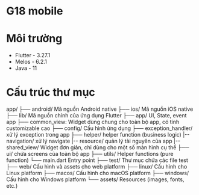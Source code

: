 # G18 mobile

# Môi trường
- Flutter - 3.27.1
- Melos - 6.2.1
- Java - 11

# Cấu trúc thư mục
app/
├── android/  Mã nguồn Android native
├── ios/  Mã nguồn iOS native
├── lib/  Mã nguồn chính của ứng dụng Flutter
    ├── app/  UI, State, event app
    ├── common_view: Widget dùng chung cho toàn bộ app, có tính customizable cao
    ├── config/  Cấu hình ứng dụng
    ├── exception_handler/  xử lý exception trong app
    ├── helper/ helper function (business logic)
    |-- navigation/ xử lý navigate
    |-- resource/ quản lý tài nguyên của app
    |-- shared_view/ Widget đơn giản, chỉ dùng cho một số màn hình cụ thể
    ├── ui/  chứa screens của toàn bộ app
    ├── utils/  Helper functions (pure function)
    └── main.dart  Entry point
├── test/  Thư mục chứa các file test
├── web/  Cấu hình và assets cho web platform
├── linux/  Cấu hình cho Linux platform
├── macos/  Cấu hình cho macOS platform
├── windows/  Cấu hình cho Windows platform
└── assets/  Resources (images, fonts, etc.)